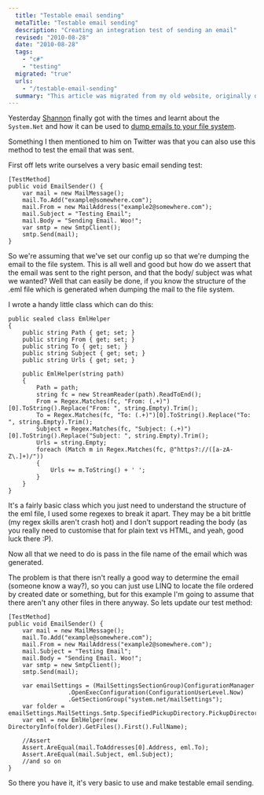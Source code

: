 ```yaml
---
  title: "Testable email sending"
  metaTitle: "Testable email sending"
  description: "Creating an integration test of sending an email"
  revised: "2010-08-28"
  date: "2010-08-28"
  tags: 
    - "c#"
    - "testing"
  migrated: "true"
  urls: 
    - "/testable-email-sending"
  summary: "This article was migrated from my old website, originally dated 17/07/2009"
---
```

Yesterday [Shannon][1] finally got with the times and learnt about the `System.Net` and how it can be used to [dump emails to your file system][2].

Something I then mentioned to him on Twitter was that you can also use this method to test the email that was sent.

First off lets write ourselves a very basic email sending test:

	[TestMethod]
	public void EmailSender() {
		var mail = new MailMessage();
		mail.To.Add("example@somewhere.com");
		mail.From = new MailAddress("example2@somewhere.com");
		mail.Subject = "Testing Email";
		mail.Body = "Sending Email. Woo!";
		var smtp = new SmtpClient();
		smtp.Send(mail);
	}

So we're assuming that we've set our config up so that we're dumping the email to the file system. This is all well and good but how do we assert that the email was sent to the right person, and that the body/ subject was what we wanted? Well that can easily be done, if you know the structure of the .eml file which is generated when dumping the mail to the file system.

I wrote a handy little class which can do this:

	public sealed class EmlHelper
	{
		public string Path { get; set; }
		public string From { get; set; }
		public string To { get; set; }
		public string Subject { get; set; }
		public string Urls { get; set; }

		public EmlHelper(string path)
		{
			Path = path;
			string fc = new StreamReader(path).ReadToEnd();
			From = Regex.Matches(fc, "From: (.+)")[0].ToString().Replace("From: ", string.Empty).Trim();
			To = Regex.Matches(fc, "To: (.+)")[0].ToString().Replace("To: ", string.Empty).Trim();
			Subject = Regex.Matches(fc, "Subject: (.+)")[0].ToString().Replace("Subject: ", string.Empty).Trim();
			Urls = string.Empty;
			foreach (Match m in Regex.Matches(fc, @"https?://([a-zA-Z\.]+)/"))
			{
				Urls += m.ToString() + ' ';
			}
		}
	}

It's a fairly basic class which you just need to understand the structure of the eml file, I used some regexes to break it apart. They may be a bit brittle (my regex skills aren't crash hot) and I don't support reading the body (as you really need to customise that for plain text vs HTML, and yeah, good luck there :P).

Now all that we need to do is pass in the file name of the email which was generated. 

The problem is that there isn't really a good way to determine the email (someone know a way?), so you can just use LINQ to locate the file ordered by created date or something, but for this example I'm going to assume that there aren't any other files in there anyway. So lets update our test method:

	[TestMethod]
	public void EmailSender() {
		var mail = new MailMessage();
		mail.To.Add("example@somewhere.com");
		mail.From = new MailAddress("example2@somewhere.com");
		mail.Subject = "Testing Email";
		mail.Body = "Sending Email. Woo!";
		var smtp = new SmtpClient();
		smtp.Send(mail);

		var emailSettings = (MailSettingsSectionGroup)ConfigurationManager
                     .OpenExecConfiguration(ConfigurationUserLevel.Now)
                     .GetSectionGroup("system.net/mailSettings");
		var folder = emailSettings.MailSettings.Smtp.SpecifiedPickupDirectory.PickupDirectoryLocation;
		var eml = new EmlHelper(new DirectoryInfo(folder).GetFiles().First().FullName);

		//Assert
		Assert.AreEqual(mail.ToAddresses[0].Address, eml.To);
		Assert.AreEqual(mail.Subject, eml.Subject);
		//and so on
	}

So there you have it, it's very basic to use and make testable email sending.

  [1]: http://twitter.com/shazwazza
  [2]: http://farmcode.org/post/2009/07/16/Testing-Outgoing-SMTP-Emails-So-Simple!.aspx
